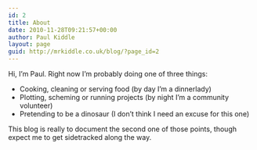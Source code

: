 ```yaml
---
id: 2
title: About
date: 2010-11-28T09:21:57+00:00
author: Paul Kiddle
layout: page
guid: http://mrkiddle.co.uk/blog/?page_id=2
---
```

Hi, I&#8217;m Paul. Right now I&#8217;m probably doing one of three things:

  * Cooking, cleaning or serving food (by day I&#8217;m a dinnerlady)
  * Plotting, scheming or running projects (by night I&#8217;m a community volunteer)
  * Pretending to be a dinosaur (I don&#8217;t think I need an excuse for this one)

<div>
  This blog is really to document the second one of those points, though expect me to get sidetracked along the way.
</div>